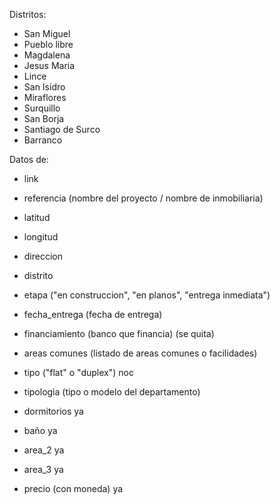 Distritos:
- San Miguel
- Pueblo libre
- Magdalena
- Jesus Maria
- Lince
- San Isidro
- Miraflores
- Surquillo
- San Borja
- Santiago de Surco
- Barranco

Datos de:
- link
- referencia (nombre del proyecto / nombre de inmobiliaria)
- latitud
- longitud
- direccion
- distrito
- etapa ("en construccion", "en planos", "entrega inmediata")
- fecha_entrega (fecha de entrega)
- financiamiento (banco que financia) (se quita)
- areas comunes (listado de areas comunes o facilidades)

- tipo ("flat" o "duplex")                          noc
- tipologia (tipo o modelo del departamento)        
- dormitorios                                       ya
- baño                                              ya
- area_2                                            ya
- area_3                                            ya
- precio (con moneda)                               ya

